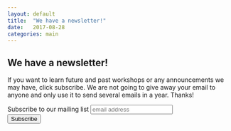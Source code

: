 ```yaml
---
layout: default
title:  "We have a newsletter!"
date:   2017-08-28
categories: main
---
```


## We have a newsletter!

If you want to learn future and past workshops or any announcements we may have, click subscribe. We are not going to give away your email to anyone and only use it to send several emails in a year. Thanks!

<!-- Begin MailChimp Signup Form -->
<div id="mc_embed_signup">
<form action="//nextgenbiologists.us16.list-manage.com/subscribe/post?u=8cca496123d1a74c7c69a7968&amp;id=3511b69613" method="post" id="mc-embedded-subscribe-form" name="mc-embedded-subscribe-form" class="validate" target="_blank" novalidate>
    <div id="mc_embed_signup_scroll">
	<label for="mce-EMAIL">Subscribe to our mailing list</label>
	<input type="email" value="" name="EMAIL" class="email" id="mce-EMAIL" placeholder="email address" required>
    <div style="position: absolute; left: -5000px;" aria-hidden="true"><input type="text" name="b_8cca496123d1a74c7c69a7968_3511b69613" tabindex="-1" value=""></div>
    <div class="clear"><input type="submit" value="Subscribe" name="subscribe" id="mc-embedded-subscribe" class="button"></div>
    </div>
</form>
</div>

<!--End mc_embed_signup-->